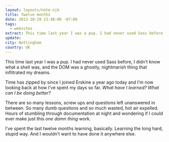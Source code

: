 ```yaml
---
layout: layouts/note.njk
title: Twelve months
date: 2013-10-29 13:48:00 -07:00
tags:
  - websites
extract: This time last year I was a pup. I had never used Sass before, I didn’t know what the shell was and the DOM was a ghostly, nightmarish thing that infiltrated my dreams.
update:
city: Nottingham
country: UK
---
```


This time last year I was a pup. I had never used Sass before, I didn’t know what a shell was, and the DOM was a ghostly, nightmarish thing that infiltrated my dreams.

Time has zipped by since I joined Erskine a year ago today and I’m now looking back at how I’ve spent my days so far. _What have I learned? What can I be doing better?_

There are so many lessons, screw ups and questions left unanswered in between. So many dumb questions and so much wasted, hot air expelled. Hours of stumbling through documentation at night and wondering if I could ever make just this _one damn thing_ work.

I’ve spent the last twelve months learning, basically. Learning the long hard, stupid way. And I wouldn’t want to have done it anywhere else.
